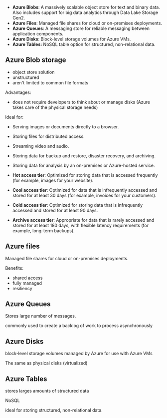 
- **Azure Blobs**: A massively scalable object store for text and binary data. Also includes support for big data analytics through Data Lake Storage Gen2.
- **Azure Files**: Managed file shares for cloud or on-premises deployments.
- **Azure Queues**: A messaging store for reliable messaging between application components.
- **Azure Disks**: Block-level storage volumes for Azure VMs.
- **Azure Tables:** NoSQL table option for structured, non-relational data.

## Azure Blob storage 

- object store solution
- unstructured 
- aren't limited to common file formats

Advantages:
* does not require developers to think about or manage disks (Azure takes care of the physical storage needs)

Ideal for:
- Serving images or documents directly to a browser.
- Storing files for distributed access.
- Streaming video and audio.
- Storing data for backup and restore, disaster recovery, and archiving.
- Storing data for analysis by an on-premises or Azure-hosted service.

- **Hot access tier**: Optimized for storing data that is accessed frequently (for example, images for your website).
- **Cool access tier**: Optimized for data that is infrequently accessed and stored for at least 30 days (for example, invoices for your customers).
- **Cold access tier**: Optimized for storing data that is infrequently accessed and stored for at least 90 days.
- **Archive access tier**: Appropriate for data that is rarely accessed and stored for at least 180 days, with flexible latency requirements (for example, long-term backups).


## Azure files

Managed file shares for cloud or on-premises deployments.

Benefits:
* shared access
* fully managed 
* resiliency


## Azure Queues 

Stores large number of messages.

commonly used to create a backlog of work to process asynchronously

## Azure Disks

block-level storage volumes managed by Azure for use with Azure VMs

The same as physical disks (virtualized)

## Azure Tables

stores larges amounts of structured data

NoSQL 

ideal for storing structured, non-relational data.


